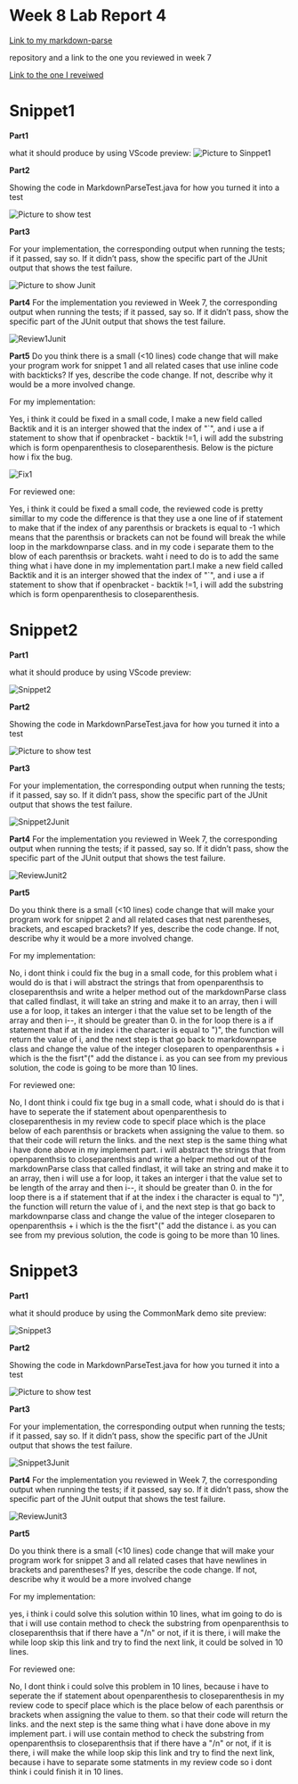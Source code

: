 # Week 8 Lab Report 4 #


[Link to my markdown-parse](https://github.com/A17138501/markdown-parser)


repository and a link to the one you reviewed in week 7 

[Link to the one I reveiwed](https://github.com/ayushs2725/markdown-parser)


# Snippet1

**Part1**

what it should produce by using VScode preview:
![Picture to Sinppet1](https://user-images.githubusercontent.com/97008935/169733792-df05f847-e1e1-4644-982b-1eaf2cc10c11.png)



**Part2**

Showing the code in MarkdownParseTest.java for how you turned it into a test

![Picture to show test](https://user-images.githubusercontent.com/97008935/169734303-eeef9530-dcd3-4a1f-98e1-f7d1a9e35049.png)


**Part3**

For your implementation, the corresponding output when running the tests; if it passed, say so. If it didn’t pass, show the specific part of the JUnit output that shows the test failure.

![Picture to show Junit](https://user-images.githubusercontent.com/97008935/169733894-2fb09328-7f00-43cb-9093-ea5fd22c6151.png)

**Part4**
For the implementation you reviewed in Week 7, the corresponding output when running the tests; if it passed, say so. If it didn’t pass, show the specific part of the JUnit output that shows the test failure.

![Review1Junit](https://user-images.githubusercontent.com/97008935/169734640-27239b37-d6f1-4536-8415-da605d4654d4.png)


**Part5**
Do you think there is a small (<10 lines) code change that will make your program work for snippet 1 and all related cases that use inline code with backticks? If yes, describe the code change. If not, describe why it would be a more involved change.

For my implementation:

Yes, i think it could be fixed in a small code, I make a new field called Backtik and it is an interger showed that the index of "`", and i use a if statement to show that if openbracket - backtik !=1, i will add the substring which is form openparenthesis to closeparenthesis. Below is the picture how i fix the bug.

![Fix1](https://user-images.githubusercontent.com/97008935/169734673-71bb74b7-2672-4cb4-9f4f-2cf2b0515574.png)


For reviewed one:

Yes, i think it could be fixed a small code, the reviewed code is pretty simillar to my code the difference is that they use a one line of if statement to make that if the index of any parenthsis or brackets is equal to -1 which means that the parenthsis or brackets can not be found will break the while loop in the markdownparse class. and in my code i separate them to the blow of each parenthsis or brackets. waht i need to do is to add the same thing what i have done in my implementation part.I make a new field called Backtik and it is an interger showed that the index of "`", and i use a if statement to show that if openbracket - backtik !=1, i will add the substring which is form openparenthesis to closeparenthesis.

# Snippet2

**Part1**

what it should produce by using VScode preview:

![Snippet2](https://user-images.githubusercontent.com/97008935/169734708-f83d70a5-30e3-4cef-b476-d49a8c6b866b.png)


**Part2**

Showing the code in MarkdownParseTest.java for how you turned it into a test

![Picture to show test](https://user-images.githubusercontent.com/97008935/169734303-eeef9530-dcd3-4a1f-98e1-f7d1a9e35049.png)


**Part3**

For your implementation, the corresponding output when running the tests; if it passed, say so. If it didn’t pass, show the specific part of the JUnit output that shows the test failure.

![Snippet2Junit](https://user-images.githubusercontent.com/97008935/169734766-3e78b4fc-90da-427c-82bb-8c4bcdb961f3.png)


**Part4**
For the implementation you reviewed in Week 7, the corresponding output when running the tests; if it passed, say so. If it didn’t pass, show the specific part of the JUnit output that shows the test failure.

![ReviewJunit2](https://user-images.githubusercontent.com/97008935/169734802-2b999ab2-a669-4b4c-a12f-e4f0e17876af.png)


**Part5**

Do you think there is a small (<10 lines) code change that will make your program work for snippet 2 and all related cases that nest parentheses, brackets, and escaped brackets? If yes, describe the code change. If not, describe why it would be a more involved change.

For my implementation:

No, i dont think i could fix the bug in a small code, for this problem what i would do is that i will abstract the strings that from openparenthsis to closeparenthsis and write a helper method out of the markdownParse class that called findlast, it will take an string and make it to an array, then i will use a for loop, it takes an interger i that the value set to be length of the array and then i--, it should be greater than 0. in the for loop there is a if statement that if at the index i the character is equal to ")", the function will return the value of i, and the next step is that go back to markdownparse class and change the value of the integer closeparen to openparenthsis + i which is the the fisrt"(" add the distance i. as you can see from my previous solution, the code is going to be more than 10 lines.

For reviewed one:

No, I dont think i could fix tge bug in a small code, what i should do is that i have to seperate the if statement about openparenthesis to closeparenthesis in my review code to specif place which is the place below of each parenthsis or brackets when assigning the value to them. so that their code will return the links. and the next step is the same thing what i have done above in my implement part. i will abstract the strings that from openparenthsis to closeparenthsis and write a helper method out of the markdownParse class that called findlast, it will take an string and make it to an array, then i will use a for loop, it takes an interger i that the value set to be length of the array and then i--, it should be greater than 0. in the for loop there is a if statement that if at the index i the character is equal to ")", the function will return the value of i, and the next step is that go back to markdownparse class and change the value of the integer closeparen to openparenthsis + i which is the the fisrt"(" add the distance i. as you can see from my previous solution, the code is going to be more than 10 lines.

# Snippet3

**Part1**

what it should produce by using  the CommonMark demo site preview:

![Snippet3](https://user-images.githubusercontent.com/97008935/169734947-d63f96ce-e451-4732-8240-42e5a3b9412d.png)


**Part2**

Showing the code in MarkdownParseTest.java for how you turned it into a test

![Picture to show test](https://user-images.githubusercontent.com/97008935/169734303-eeef9530-dcd3-4a1f-98e1-f7d1a9e35049.png)

**Part3**

For your implementation, the corresponding output when running the tests; if it passed, say so. If it didn’t pass, show the specific part of the JUnit output that shows the test failure.

![Snippet3Junit](https://user-images.githubusercontent.com/97008935/169735086-3862c9d8-8bd8-46a8-9356-b70d3fbc70f3.png)


**Part4**
For the implementation you reviewed in Week 7, the corresponding output when running the tests; if it passed, say so. If it didn’t pass, show the specific part of the JUnit output that shows the test failure.

![ReviewJunit3](https://user-images.githubusercontent.com/97008935/169735166-4393e968-8c6a-4766-a82d-e371c816c0a7.png)


**Part5**

Do you think there is a small (<10 lines) code change that will make your program work for snippet 3 and all related cases that have newlines in brackets and parentheses? If yes, describe the code change. If not, describe why it would be a more involved change

For my implementation:

yes, i think i could solve this solution within 10 lines, what im going to do is that i will use contain method to check the substring from openparenthsis to closeparenthsis that if there have a "/n" or not, if it is there, i will make the while loop skip this link and try to find the next link, it could be solved in 10 lines.

For reviewed one:

No, I dont think i could solve this problem in 10 lines, because i have 
to seperate the if statement about openparenthesis to closeparenthesis in my review code to specif place which is the place below of each parenthsis or brackets when assigning the value to them. so that their code will return the links. and the next step is the same thing what i have done above in my implement part. i will use contain method to check the substring from openparenthsis to closeparenthsis that if there have a "/n" or not, if it is there, i will make the while loop skip this link and try to find the next link, because i have to separate some statments in my review code so i dont think i could finish it in 10 lines. 
